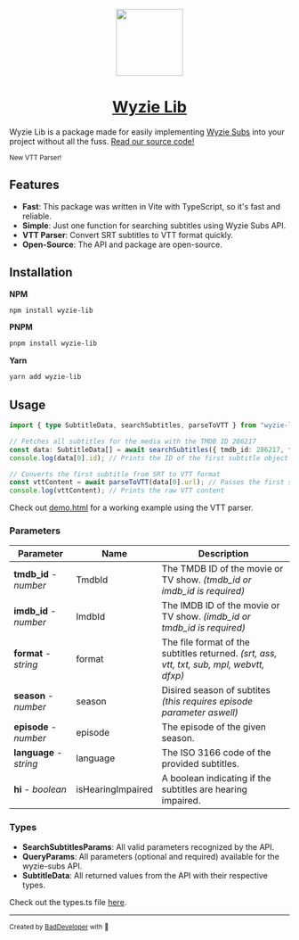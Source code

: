 <p align="center">
  <a href="https://sub.wyzie.ru/">
    <img src="https://i.postimg.cc/L5ppKYC5/cclogo.png" height="120">
    <h1 align="center">Wyzie Lib</h1>
  </a>
</p>

Wyzie Lib is a package made for easily implementing [Wyzie Subs](https://sub.wyzie.ru) into your
project without all the fuss. [Read our source code!](https://github.com/itzcozi/wyzie-lib)

<sup>New VTT Parser!</sup>

## Features

- **Fast**: This package was written in Vite with TypeScript, so it's fast and reliable.
- **Simple**: Just one function for searching subtitles using Wyzie Subs API.
- **VTT Parser**: Convert SRT subtitles to VTT format quickly.
- **Open-Source**: The API and package are open-source.

## Installation

**NPM**

```bash
npm install wyzie-lib
```

**PNPM**

```bash
pnpm install wyzie-lib
```

**Yarn**

```bash
yarn add wyzie-lib
```

## Usage

```ts
import { type SubtitleData, searchSubtitles, parseToVTT } from "wyzie-lib";

// Fetches all subtitles for the media with the TMDB ID 286217
const data: SubtitleData[] = await searchSubtitles({ tmdb_id: 286217, format: "srt" });
console.log(data[0].id); // Prints the ID of the first subtitle object

// Converts the first subtitle from SRT to VTT format
const vttContent = await parseToVTT(data[0].url); // Passes the first subtitle URL
console.log(vttContent); // Prints the raw VTT content
```

Check out [demo.html](https://raw.githubusercontent.com/itzCozi/wyzie-lib/refs/heads/main/demo.html)
for a working example using the VTT parser.

### Parameters

| Parameter               | Name              | Description                                                                               |
| ----------------------- | ----------------- | ----------------------------------------------------------------------------------------- |
| **tmdb_id** - _number_  | TmdbId            | The TMDB ID of the movie or TV show. _(tmdb_id or imdb_id is required)_                   |
| **imdb_id** - _number_  | ImdbId            | The IMDB ID of the movie or TV show. _(imdb_id or tmdb_id is required)_                   |
| **format** - _string_   | format            | The file format of the subtitles returned. _(srt, ass, vtt, txt, sub, mpl, webvtt, dfxp)_ |
| **season** - _number_   | season            | Disired season of subtites _(this requires episode parameter aswell)_                     |
| **episode** - _number_  | episode           | The episode of the given season.                                                          |
| **language** - _string_ | language          | The ISO 3166 code of the provided subtitles.                                              |
| **hi** - _boolean_      | isHearingImpaired | A boolean indicating if the subtitles are hearing impaired.                               |

### Types

- **SearchSubtitlesParams**: All valid parameters recognized by the API.
- **QueryParams**: All parameters (optional and required) available for the wyzie-subs API.
- **SubtitleData**: All returned values from the API with their respective types.

Check out the types.ts file
[here](https://raw.githubusercontent.com/itzCozi/wyzie-lib/refs/heads/main/src/types.ts).

<hr />

<sup>
  Created by <a href="https://github.com/itzcozi" alt="github" title="itzCozi on Github">BadDeveloper</a> with 💙
</sup>
